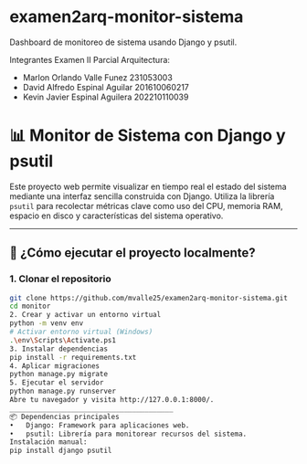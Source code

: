 # examen2arq-monitor-sistema
Dashboard de monitoreo de sistema usando Django y psutil.

Integrantes Examen II Parcial Arquitectura:
+ Marlon Orlando Valle Funez 231053003
+ David Alfredo Espinal Aguilar 201610060217
+ Kevin Javier Espinal Aguilera 202210110039


# 📊 Monitor de Sistema con Django y psutil

Este proyecto web permite visualizar en tiempo real el estado del sistema mediante una interfaz sencilla construida con Django. Utiliza la librería `psutil` para recolectar métricas clave como uso del CPU, memoria RAM, espacio en disco y características del sistema operativo.

---

## 🚀 ¿Cómo ejecutar el proyecto localmente?

### 1. Clonar el repositorio
```bash
git clone https://github.com/mvalle25/examen2arq-monitor-sistema.git
cd monitor
2. Crear y activar un entorno virtual
python -m venv env
# Activar entorno virtual (Windows)
.\env\Scripts\Activate.ps1
3. Instalar dependencias
pip install -r requirements.txt
4. Aplicar migraciones
python manage.py migrate
5. Ejecutar el servidor
python manage.py runserver
Abre tu navegador y visita http://127.0.0.1:8000/.
________________________________________
📦 Dependencias principales
•	Django: Framework para aplicaciones web.
•	psutil: Librería para monitorear recursos del sistema.
Instalación manual:
pip install django psutil
